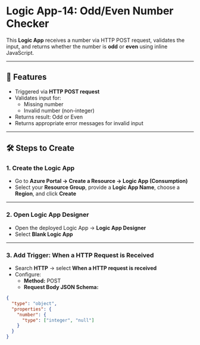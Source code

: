# Logic App-14: Odd/Even Number Checker

This **Logic App** receives a number via HTTP POST request, validates the input, and returns whether the number is **odd** or **even** using inline JavaScript.

---

## 🚀 Features

- Triggered via **HTTP POST request**
- Validates input for:
  - Missing number
  - Invalid number (non-integer)
- Returns result: Odd or Even
- Returns appropriate error messages for invalid input

---

## 🛠 Steps to Create

### 1. Create the Logic App

- Go to **Azure Portal → Create a Resource → Logic App (Consumption)**
- Select your **Resource Group**, provide a **Logic App Name**, choose a **Region**, and click **Create**

---

### 2. Open Logic App Designer

- Open the deployed Logic App → **Logic App Designer**
- Select **Blank Logic App**

---

### 3. Add Trigger: When a HTTP Request is Received

- Search **HTTP** → select **When a HTTP request is received**
- Configure:
  - **Method:** POST
  - **Request Body JSON Schema:**

```json
{
  "type": "object",
  "properties": {
    "number": {
      "type": ["integer", "null"]
    }
  }
}
```
